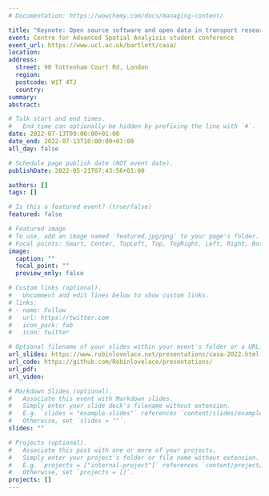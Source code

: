 ```yaml
---
# Documentation: https://wowchemy.com/docs/managing-content/

title: "Keynote: Open source software and open data in transport research, planning and modelling"
event: Centre for Advanced Spatial Analyisis student conference
event_url: https://www.ucl.ac.uk/bartlett/casa/
location:
address:
  street: 90 Tottenham Court Rd, London 
  region:
  postcode: W1T 4TJ
  country:
summary:
abstract:

# Talk start and end times.
#   End time can optionally be hidden by prefixing the line with `#`.
date: 2022-07-13T09:00:00+01:00
date_end: 2022-07-13T10:00:00+01:00
all_day: false

# Schedule page publish date (NOT event date).
publishDate: 2022-05-21T07:43:56+01:00

authors: []
tags: []

# Is this a featured event? (true/false)
featured: false

# Featured image
# To use, add an image named `featured.jpg/png` to your page's folder. 
# Focal points: Smart, Center, TopLeft, Top, TopRight, Left, Right, BottomLeft, Bottom, BottomRight.
image:
  caption: ""
  focal_point: ""
  preview_only: false

# Custom links (optional).
#   Uncomment and edit lines below to show custom links.
# links:
# - name: Follow
#   url: https://twitter.com
#   icon_pack: fab
#   icon: twitter

# Optional filename of your slides within your event's folder or a URL.
url_slides: https://www.robinlovelace.net/presentations/casa-2022.html
url_code: https://github.com/Robinlovelace/presentations/
url_pdf:
url_video:

# Markdown Slides (optional).
#   Associate this event with Markdown slides.
#   Simply enter your slide deck's filename without extension.
#   E.g. `slides = "example-slides"` references `content/slides/example-slides.md`.
#   Otherwise, set `slides = ""`.
slides: ""

# Projects (optional).
#   Associate this post with one or more of your projects.
#   Simply enter your project's folder or file name without extension.
#   E.g. `projects = ["internal-project"]` references `content/project/deep-learning/index.md`.
#   Otherwise, set `projects = []`.
projects: []
---
```

